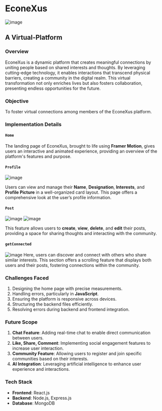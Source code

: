 # **EconeXus**

![image](https://github.com/user-attachments/assets/73428674-242e-4c4b-8d6c-b8175ce54c96)


## **A Virtual-Platform**

### **Overview**

EconeXus is a dynamic platform that creates meaningful connections by uniting people based on shared interests and thoughts. By leveraging cutting-edge technology, it enables interactions that transcend physical barriers, creating a community in the digital realm. This virtual transformation not only enriches lives but also fosters collaboration, presenting endless opportunities for the future.

### **Objective**

To foster virtual connections among members of the EconeXus platform.

### **Implementation Details**

#### **`Home`**
The landing page of EconeXus, brought to life using **Framer Motion**, gives users an interactive and animated experience, providing an overview of the platform's features and purpose.

#### **`Profile`**
![image](https://github.com/user-attachments/assets/b21d2788-e682-4e37-98cc-a08f49d9b53e)

Users can view and manage their **Name**, **Designation**, **Interests**, and **Profile Picture** in a well-organized card layout. This page offers a comprehensive look at the user’s profile information.

#### **`Post`**
![image](https://github.com/user-attachments/assets/5f9b3905-9412-4063-922d-d3494953f85a)  ![image](https://github.com/user-attachments/assets/cb62abb9-9503-4c56-aa67-a32c39164b2c)


This feature allows users to **create**, **view**, **delete**, and **edit** their posts, providing a space for sharing thoughts and interacting with the community.

#### **`getConnected`**
![image](https://github.com/user-attachments/assets/9499d5f8-8774-4480-ba51-673551185eb4)
Here, users can discover and connect with others who share similar interests. This section offers a scrolling feature that displays both users and their posts, fostering connections within the community.

### **Challenges Faced**

1. Designing the home page with precise measurements.
2. Handling errors, particularly in **JavaScript**.
3. Ensuring the platform is responsive across devices.
4. Structuring the backend files efficiently.
5. Resolving errors during backend and frontend integration.

### **Future Scope**

1. **Chat Feature**: Adding real-time chat to enable direct communication between users.
2. **Like, Share, Comment**: Implementing social engagement features to increase user interaction.
3. **Community Feature**: Allowing users to register and join specific communities based on their interests.
4. **AI Integration**: Leveraging artificial intelligence to enhance user experience and interactions.

### **Tech Stack**

- **Frontend**: React.js
- **Backend**: Node.js, Express.js
- **Database**: MongoDB
